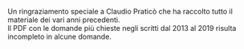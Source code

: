 Un ringraziamento speciale a Claudio Praticò che ha raccolto tutto il materiale dei vari anni precedenti.  <br />
Il PDF con le domande più chieste negli scritti dal 2013 al 2019 risulta incompleto in alcune domande.
